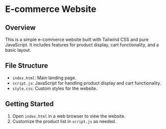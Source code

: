 # E-commerce Website

## Overview
This is a simple e-commerce website built with Tailwind CSS and pure JavaScript. It includes features for product display, cart functionality, and a basic layout.

## File Structure
- `index.html`: Main landing page.
- `script.js`: JavaScript for handling product display and cart functionality.
- `style.css`: Custom styles for the website.

## Getting Started
1. Open `index.html` in a web browser to view the website.
2. Customize the product list in `script.js` as needed.
